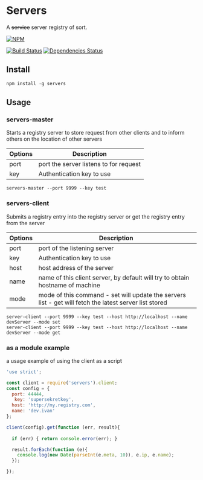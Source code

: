 # Servers
A ~~service~~ server registry of sort. 

[![NPM](https://nodei.co/npm/servers.png?downloads=true&downloadRank=true&stars=true)](https://nodei.co/npm/servers/)

[![Build Status](https://travis-ci.org/ivan-loh/servers.svg?branch=master)](https://travis-ci.org/ivan-loh/servers) [![Dependencies Status](https://david-dm.org/ivan-loh/servers.svg)](https://david-dm.org/ivan-loh/servers)


Install
-------

```js
npm install -g servers
```

Usage
-----

### servers-master
Starts a registry server to store request from other clients and to inform others on the location of other servers

| Options | Description                            |
|---------|----------------------------------------|
| port    | port the server listens to for request |
| key     | Authentication key to use              |

```
servers-master --port 9999 --key test
```


### servers-client

Submits a registry entry into the registry server or get the registry entry from the server

| Options | Description                                                                                            |
|---------|--------------------------------------------------------------------------------------------------------|
| port    | port of the listening server                                                                           |
| key     | Authentication key to use                                                                              |
| host    | host address of the server                                                                             |
| name    | name of this client server, by default will try to obtain hostname of machine                          |
| mode    | mode of this command - set will update the servers list - get will fetch the latest server list stored |

```
server-client --port 9999 --key test --host http://localhost --name devServer --mode set
server-client --port 9999 --key test --host http://localhost --name devServer --mode get
```


### as a module example
a usage example of using the client as a script
```js
'use strict';

const client = require('servers').client;
const config = {
  port: 44444,
   key: 'supersekretkey',
  host: 'http://my.registry.com',
  name: 'dev.ivan'
};

client(config).get(function (err, result){
  
  if (err) { return console.error(err); }

  result.forEach(function (e){                                                                             
    console.log(new Date(parseInt(e.meta, 10)), e.ip, e.name);                                             
  });

});
```
